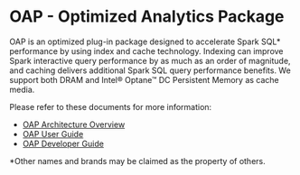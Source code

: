 # OAP - Optimized Analytics Package

OAP is an optimized plug-in package designed to accelerate Spark SQL\* performance by using index and cache technology. Indexing can improve Spark interactive query performance by as much as an order of magnitude, and caching delivers additional Spark SQL query performance benefits. We support both DRAM and Intel® Optane™ DC Persistent Memory as cache media.

Please refer to these documents for more information:

* [OAP Architecture Overview](./docs/OAP-Architect-Overview.md)
* [OAP User Guide](./docs/OAP-User-Guide.md)
* [OAP Developer Guide](./docs/Developer-Guide.md)

\*Other names and brands may be claimed as the property of others.